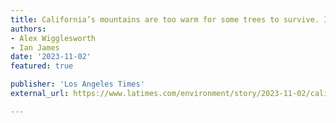 ```yaml
---
title: California’s mountains are too warm for some trees to survive. Inside these ‘zombie forests’
authors:
- Alex Wigglesworth
- Ian James
date: '2023-11-02'
featured: true

publisher: 'Los Angeles Times'
external_url: https://www.latimes.com/environment/story/2023-11-02/california-sierra-nevada-zombie-forest

---
```

